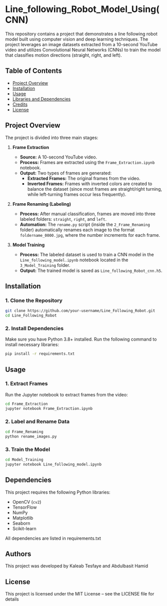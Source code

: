 # Line_following_Robot_Model_Using(CNN)
This repository contains a project that demonstrates a line following robot model built using computer vision and deep learning techniques. The project leverages an image datasets extracted from a 10-second YouTube video and utilizes Convolutional Neural Networks (CNNs) to train the model that classifies motion directions (straight, right, and left).

## Table of Contents

- [Project Overview](#project-overview)
- [Installation](#installation)
- [Usage](#usage)
- [Libraries and Dependencies](#libraries-and-dependencies)
- [Credits](#credits)
- [License](#license)

## Project Overview

The project is divided into three main stages:

1. **Frame Extraction**  
   - **Source:** A 10-second YouTube video.
   - **Process:** Frames are extracted using the `Frame_Extraction.ipynb` notebook.
   - **Output:** Two types of frames are generated:
     - **Extracted Frames:** The original frames from the video.
     - **Inverted Frames:** Frames with inverted colors are created to balance the dataset (since most frames are straight/right turning, while left-turning frames occur less frequently).

2. **Frame Renaming (Labeling)**  
   - **Process:** After manual classification, frames are moved into three labeled folders: `straight`, `right`, and `left`.
   - **Automation:** The `rename.py` script (inside the `2_Frame_Renaming` folder) automatically renames each image to the format `foldername_0000.jpg`, where the number increments for each frame.

3. **Model Training**  
   - **Process:** The labeled dataset is used to train a CNN model in the `Line_following_model.ipynb` notebook located in the `3_Model_Training` folder.
   - **Output:** The trained model is saved as `Line_following_Robot_cnn.h5`.

## **Installation**  
### **1. Clone the Repository**  
```bash
git clone https://github.com/your-username/Line_Following_Robot.git
cd Line_Following_Robot
```
### **2. Install Dependencies** 
Make sure you have Python 3.8+ installed. Run the following command to install necessary libraries:
```bash
pip install -r requirements.txt
```
## **Usage** 
### **1. Extract Frames**
Run the Jupyter notebook to extract frames from the video:
```bash
cd Frame_Extraction
jupyter notebook Frame_Extraction.ipynb
```
### **2. Label and Rename Data**  
```bash
cd Frame_Renaming
python rename_images.py
```
### **3. Train the Model**  
```bash
cd Model_Training
jupyter notebook Line_following_model.ipynb
```
## **Dependencies**
This project requires the following Python libraries:

- OpenCV (`cv2`)
- TensorFlow
- NumPy
- Matplotlib
- Seaborn
- Scikit-learn

All dependencies are listed in requirements.txt
## **Authors**
This project was developed by Kaleab Tesfaye and Abdulbasit Hamid
## **License**
This project is licensed under the MIT License – see the LICENSE file for details







